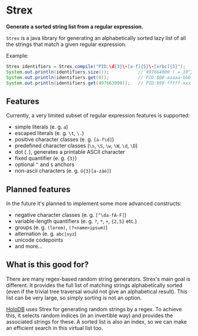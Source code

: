# Strex

**Generate a sorted string list from a regular expression.**

`Strex` is a java library for generating an alphabetically sorted lazy list of
all the strings that match a given regular expression.

Example:

```java
Strex identifiers = Strex.compile("PID:\d{3}\-[a-f]{5}\-[xrbc]{3}");
System.out.println(identifiers.size());           // 497664000 ( = 10^3 × 1 × 6^5 × 1 × 4^3)
System.out.println(identifiers.get(0));           // PID:000-aaaaa-bbb
System.out.println(identifiers.get(497663999));   // PID:999-fffff-xxx
```

## Features

Currently, a very limited subset of regular expression features is supported:

- simple literals (e. g. `a`)
- escaped literals (e. g. `\t`, `\.`)
- positive character classes (e. g. `[a-f\d]`)
- predefined character classes (`\s`, `\S`, `\w`, `\W`, `\d`, `\D`)
- dot (`.`), generates a printable ASCII character
- fixed quantifier (e. g. `{3}`)
- optional `^` and `$` anchors
- non-ascii characters (e. g. `ű{3}[a-záé]`)

## Planned features

In the future it's planned to implement some more advanced constructs:

- negative character classes (e. g. `[^\da-fA-F]`)
- variable-length quantifiers (e. g. `?`, `*`, `+`, `{2,5}` etc.)
- groups (e. g. `(lorem)`, `(?<name>ipsum)`)
- alternation (e. g. `abc|xyz`)
- unicode codepoints
- and more...

## What is this good for?

There are many regex-based random string generators.
Strex's main goal is different.
It provides the full list of matching strings alphabetically sorted
(even if the trivial tree traversal would not give an alphabetical result).
This list can be very large, so simply sorting is not an option.

[HoloDB](https://github.com/miniconnect/holodb) uses Strex for generating random strings by a regex.
To achieve this, it selects random indices (in an invertible way) and provides the associated strings for these.
A sorted list is also an index, so we can make an efficient search in this virtual list too.
